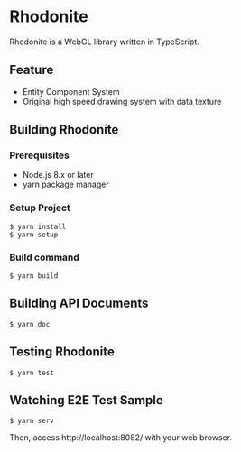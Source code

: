 # Rhodonite

Rhodonite is a WebGL library written in TypeScript.

## Feature

* Entity Component System
* Original high speed drawing system with data texture

## Building Rhodonite

### Prerequisites

* Node.js 8.x or later
* yarn package manager

### Setup Project

```
$ yarn install
$ yarn setup
```

### Build command

```
$ yarn build
```

## Building API Documents

```
$ yarn doc
```

## Testing Rhodonite

```
$ yarn test
```

## Watching E2E Test Sample

```
$ yarn serv
```

Then, access http://localhost:8082/ with your web browser.
